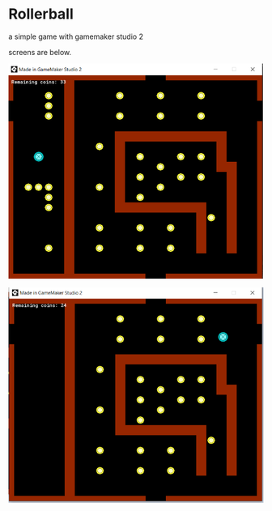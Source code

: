 # Rollerball
 a simple game with gamemaker studio 2 

 screens are below.

![alt text](https://github.com/mehmetAliAytekin/Rollerball/blob/master/screens/1.png)

![alt text](https://github.com/mehmetAliAytekin/Rollerball/blob/master/screens/2.png)
